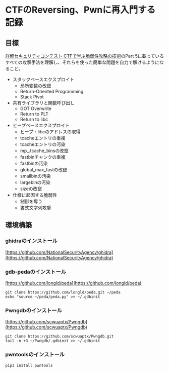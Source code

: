 # CTFのReversing、Pwnに再入門する記録
## 目標
[詳解セキュリティコンテスト CTFで学ぶ脆弱性攻略の技術](https://book.mynavi.jp/ec/products/detail/id=122750)のPart 5に載っているすべての攻撃手法を理解し、それらを使った簡単な問題を自力で解けるようになること。
- スタックベースエクスプロイト
    - 局所変数の改竄
    - Return-Oriented Programming
    - Stack Pivot
- 共有ライブラリと関数呼び出し
    - GOT Overwrite
    - Return to PLT
    - Return to libc
- ヒープベースエクスプロイト
    - ヒープ・libcのアドレスの取得
    - tcacheエントリの重複
    - tcacheエントリの汚染
    - mp_.tcache_binsの改竄
    - fastbinチャンクの重複
    - fastbinの汚染
    - global_max_fastの改竄
    - smallbinの汚染
    - largebinの汚染
    - sizeの改竄
- 仕様に起因する脆弱性
    - 制御を奪う
    - 書式文字列攻撃

## 環境構築
### ghidraのインストール
[https://github.com/NationalSecurityAgency/ghidra](https://github.com/NationalSecurityAgency/ghidra)
### gdb-pedaのインストール
[https://github.com/longld/peda](https://github.com/longld/peda)
```
git clone https://github.com/longld/peda.git ~/peda
echo "source ~/peda/peda.py" >> ~/.gdbinit
```
### Pwngdbのインストール
[https://github.com/scwuaptx/Pwngdb](https://github.com/scwuaptx/Pwngdb)
```
git clone https://github.com/scwuaptx/Pwngdb.git
tail -n +3 ~/Pwngdb/.gdbinit >> ~/.gdbinit
```
### pwntoolsのインストール
```
pip3 install pwntools
```

